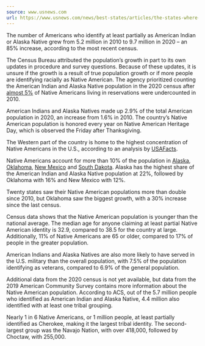 ```yaml
---
source: www.usnews.com
url: https://www.usnews.com/news/best-states/articles/the-states-where-the-most-native-americans-live
---
```


The number of Americans who identify at least partially as American Indian or Alaska Native grew from 5.2 million in 2010 to 9.7 million in 2020 – an 85% increase, according to the most recent census.

The Census Bureau attributed the population’s growth in part to its own updates in procedure and survey questions. Because of these updates, it is unsure if the growth is a result of true population growth or if more people are identifying racially as Native American. The agency prioritized counting the American Indian and Alaska Native population in the 2020 census after [almost 5%](https://usafacts.org/articles/native-americans-and-us-census-how-count-has-changed/?utm_source=usnews&utm_medium=partnership&utm_campaign=fellowship&utm_content=link) of Native Americans living in reservations were undercounted in 2010.

American Indians and Alaska Natives made up 2.9% of the total American population in 2020, an increase from 1.6% in 2010. The country’s Native American population is honored every year on Native American Heritage Day, which is observed the Friday after Thanksgiving.

The Western part of the country is home to the highest concentration of Native Americans in the U.S., according to an analysis by [USAFacts](https://usafacts.org/articles/how-the-native-american-population-changed-since-the-last-census/?utm_source=usnews&utm_medium=partnership&utm_campaign=fellowship&utm_content=link).

Native Americans account for more than 10% of the population in [Alaska](https://www.usnews.com/news/best-states/alaska), [Oklahoma](https://www.usnews.com/news/best-states/oklahoma), [New Mexico](https://www.usnews.com/news/best-states/new-mexico) and [South Dakota](https://www.usnews.com/news/best-states/south-dakota). Alaska has the highest share of the American Indian and Alaska Native population at 22%, followed by Oklahoma with 16% and New Mexico with 12%.

Twenty states saw their Native American populations more than double since 2010, but Oklahoma saw the biggest growth, with a 30% increase since the last census.  

Census data shows that the Native American population is younger than the national average. The median age for anyone claiming at least partial Native American identity is 32.9, compared to 38.5 for the country at large. Additionally, 11% of Native Americans are 65 or older, compared to 17% of people in the greater population.

American Indians and Alaska Natives are also more likely to have served in the U.S. military than the overall population, with 7.5% of the population identifying as veterans, compared to 6.9% of the general population.

Additional data from the 2020 census is not yet available, but data from the 2019 American Community Survey contains more information about the Native American population. According to ACS, out of the 5.7 million people who identified as American Indian and Alaska Native, 4.4 million also identified with at least one tribal grouping.

Nearly 1 in 6 Native Americans, or 1 million people, at least partially identified as Cherokee, making it the largest tribal identity. The second-largest group was the Navajo Nation, with over 418,000, followed by Choctaw, with 255,000.
